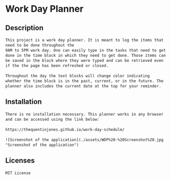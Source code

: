 # Work Day Planner

## Description

    This project is a work day planner. It is meant to log the items that need to be done throughout the
    9AM to 5PM work day. One can easily type in the tasks that need to get done in the time block in which they need to get done. Those items can be saved in the block where they were typed and can be retrieved even if the the page has been refreshed or closed.

    Throughout the day the text blocks will change color indicating whether the time block is in the past, current, or in the future. The planner also includes the current date at the top for your reminder.

##   Installation

    There is no installation necessary. This planner works in any browser and can be accessed using the link below:

    https://thequentinjones.github.io/work-day-schedule/

    ![Screenshot of the application](./assets/WDP%20-%20Screenshot%20.jpg "Screenshot of the application")

## Licenses

    MIT License



